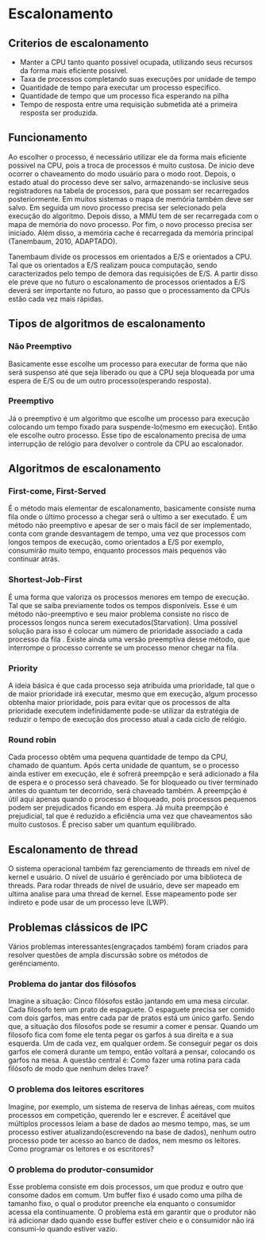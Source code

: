 # Escalonamento

## Criterios de escalonamento

- Manter a CPU tanto quanto possivel ocupada, utilizando seus recursos da forma mais eficiente possivel.
- Taxa de processos completando suas execuções por unidade de tempo
- Quantidade de tempo para executar um processo especifico.
- Quantidade de tempo que um processo fica esperando na pilha
- Tempo de resposta entre uma requisição submetida até a primeira resposta ser produzida.

## Funcionamento
Ao escolher o processo, é necessário utilizar ele da forma mais eficiente possivel na CPU, pois a troca de processos é muito custosa. De inicio deve ocorrer o chaveamento do modo usuário para o modo root. Depois, o estado atual do processo deve ser salvo, armazenando-se inclusive seus registradores na tabela de processos, para que possam ser recarregados posteriormente. Em muitos sistemas o mapa de memória também deve ser salvo. Em seguida um novo processo precisa ser selecionado pela execução do algoritmo. Depois disso, a MMU tem de ser recarregada com o mapa de memória do novo processo. Por fim, o novo processo precisa ser iniciado. Além disso, a memória cache é recarregada da memória principal (Tanembaum, 2010, ADAPTADO).

Tanembaum divide os processos em orientados a E/S e orientados a CPU. Tal que os orientados a E/S realizam pouca computação, sendo caracterizados pelo tempo de demora das requisições de E/S. A partir disso ele preve que no futuro o escalonamento de processos orientados a E/S deverá ser importante no futuro, ao passo que o processamento da CPUs estão cada vez mais rápidas.

## Tipos de algoritmos de escalonamento

### Não Preemptivo
Basicamente esse escolhe um processo para executar de forma que não será suspenso até que seja liberado ou que a CPU seja bloqueada por uma espera de E/S ou de um outro processo(esperando resposta).

### Preemptivo
Já o preemptivo é um algoritmo que escolhe um processo para execução colocando um tempo fixado para suspende-lo(mesmo em execução). Então ele escolhe outro processo. Esse tipo de escalonamento precisa de uma interrupção de relógio para devolver o controle da CPU ao escalonador.

## Algoritmos de escalonamento

### First-come, First-Served
É o método mais elementar de escalonamento, basicamente consiste numa fila onde o último processo a chegar será o ultimo a ser executado. É um método não preemptivo e apesar de ser o mais fácil de ser implementado, conta com grande desvantagem de tempo, uma vez que processos com longos tempos de execução, como orientados a E/S por exemplo, consumirão muito tempo, enquanto processos mais pequenos vão continuar atrás.

### Shortest-Job-First
É uma forma que valoriza os processos menores em tempo de execução. Tal que se saiba previamente todos os tempos disponíveis. Esse é um método não-preemptivo e seu maior problema consiste no risco de processos longos nunca serem executados(Starvation). Uma possível solução para isso é colocar um número de prioridade associado a cada processo da fila . Existe ainda uma versão preemptiva desse método, que interrompe o processo corrente se um processo menor chegar na fila.

### Priority
A ideia básica é que cada processo seja atribuida uma prioridade, tal que o de maior prioridade irá executar, mesmo que em execução, algum processo obtenha maior prioridade, pois para evitar que os processos de alta prioridade executem indefinidamente pode-se utilizar da estratégia de reduzir o tempo de execução dos processo atual a cada ciclo de relógio.

### Round robin
Cada processo obtêm uma pequena quantidade de tempo da CPU, chamado de quantum. Após certa unidade de quantum, se o processo ainda estiver em execução, ele é sofrerá preempção e será adicionado a fila de espera e o processo será chaveado. Se for bloqueado ou tiver terminado antes do quantum ter decorrido, será chaveado também. A preempção é útil aqui apenas quando o processo é bloqueado, pois processos pequenos podem ser prejudicados ficando em espera. Já muita preempção é prejudicial, tal que é reduzido a eficiência uma vez que chaveamentos são muito custosos. É preciso saber um quantum equilibrado.

## Escalonamento de thread
O sistema operacional também faz gerenciamento de threads em nível de kernel e usuário. O nível de usuário é gerênciado por uma biblioteca de threads. Para rodar threads de nível de usuário, deve ser mapeado em ultima analise para uma thread de kernel. Esse mapeamento pode ser indireto e pode usar de um processo leve (LWP).

## Problemas clássicos de IPC
Vários problemas interessantes(engraçados também) foram criados para resolver questões de ampla discurssão sobre os métodos de gerênciamento.

### Problema do jantar dos filósofos
Imagine a situação: Cinco filósofos estão jantando em uma mesa circular. Cada filosofo tem um prato de espaguete. O espaguete precisa ser comido com dois garfos, mas entre cada par de pratos está um único garfo. Sendo que, a situação dos filosofos pode se resumir a comer e pensar. Quando um filosofo fica com fome ele tenta pegar os garfos á sua direita e a sua esquerda. Um de cada vez, em qualquer ordem. Se conseguir pegar os dois garfos ele comerá durante um tempo, então voltará a pensar, colocando os garfos na mesa. A questão central é: Como fazer uma rotina para cada filósofo de modo que nenhum deles trave?

### O problema dos leitores escritores
Imagine, por exemplo, um sistema de reserva de linhas aéreas, com muitos processos em competição, querendo ler e escrever. É aceitável que múltiplos processos leiam a base de dados ao mesmo tempo, mas, se um processo estiver atualizando(escrevendo na base de dados), nenhum outro processo pode ter acesso ao banco de dados, nem mesmo os leitores. Como programar os leitores e os escritores?

### O problema do produtor-consumidor
Esse problema consiste em dois processos, um que produz e outro que consome dados em comum. Um buffer fixo é usado como uma pilha de tamanho fixo, o qual o produtor preenche ela enquanto o consumidor acessa ela continuamente. O problema está em garantir que o produtor não irá adicionar dado quando esse buffer estiver cheio e o consumidor não irá consumi-lo quando estiver vazio.
